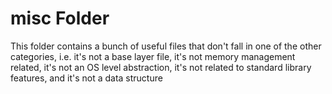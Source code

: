 # misc Folder
This folder contains a bunch of useful files that don't fall in one of the other categories, i.e. it's not a base layer file, it's not memory management related, it's not an OS level abstraction, it's not related to standard library features, and it's not a data structure